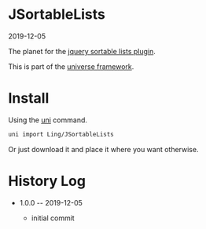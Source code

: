 JSortableLists
===========
2019-12-05



The planet for the [jquery sortable lists plugin](http://camohub.github.io/jquery-sortable-lists/).  


This is part of the [universe framework](https://github.com/karayabin/universe-snapshot).


Install
==========
Using the [uni](https://github.com/lingtalfi/universe-naive-importer) command.
```bash
uni import Ling/JSortableLists
```

Or just download it and place it where you want otherwise.










History Log
=============

- 1.0.0 -- 2019-12-05

    - initial commit